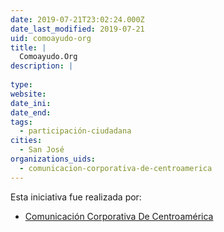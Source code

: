 ```yaml
---
date: 2019-07-21T23:02:24.000Z
date_last_modified: 2019-07-21
uid: comoayudo-org
title: |
  Comoayudo.Org
description: |
  
type: 
website: 
date_ini: 
date_end: 
tags:
  - participación-ciudadana
cities: 
  - San José
organizations_uids:
  - comunicacion-corporativa-de-centroamerica
---
```


Esta iniciativa fue realizada por:

- [Comunicación Corporativa De Centroamérica](/organizaciones/comunicacion-corporativa-de-centroamerica)
